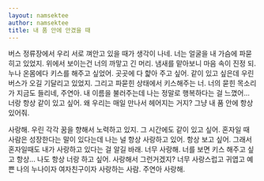 ```yaml
---
layout: namsektee
author: namsektee
title: 내 품 안에 안겼을 때
---
```


버스 정류장에서 우리 서로 껴안고 있을 때가 생각이 나네. 너는 얼굴을 내 가슴에 파묻히고 있었지. 위에서 보이는건 너의 까맣고 긴 머리. 냄새를 맡아보니 마음 속이 진정 되. 누나 온몸에다 키스를 해주고 싶었어. 곳곳에 다 햝아 주고 싶어. 같이 있고 싶은데 우린 버스가 오길 기달리고 있었지. 그리고 파묻힌 상태에서 키스해주는 너. 너의 묻힌 목소리가 지금도 들리네, 주연아. 내 이름을 불러주는데 나는 정말로 행복하다는 걸 느꼈어... 너랑 항상 같이 있고 싶어. 왜 우리는 매일 만나서 헤어지는 거지? 그냥 내 품 안에 항상 있어줘. 

사랑해. 우린 각각 꿈을 향해서 노력하고 있지. 그 시간에도 같이 있고 싶어. 혼자일 때 사람은 성장한다는 말이 있다는데 나는 널 항상 사랑하고 있어. 항상 보고 싶어. 그래서 혼자일때도 내가 사랑하고 있다는 걸 알길 바래. 너무 사랑해. 너를 보면 키스 해주고 싶고 항상... 나도 항상 너랑 하고 싶어. 사랑해서 그런거겠지? 너무 사랑스럽고 귀엽고 예쁜 나의 누나이자 여자친구이자 사랑하는 사람. 주연아 사랑해.